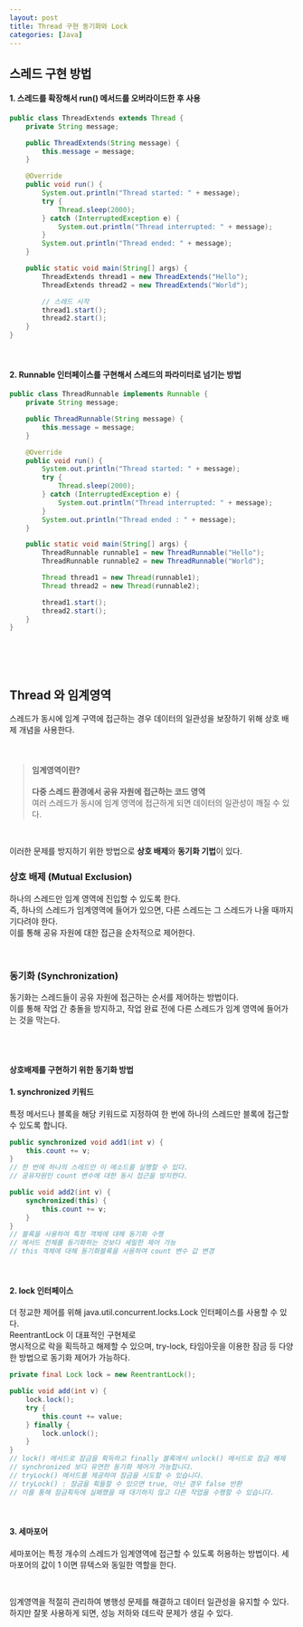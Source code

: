 ```yaml
---
layout: post
title: Thread 구현 동기화와 Lock
categories: [Java]
---
```

## 스레드 구현 방법
#### 1. 스레드를 확장해서 run() 메서드를 오버라이드한 후 사용
```java
public class ThreadExtends extends Thread {
    private String message;

    public ThreadExtends(String message) {
        this.message = message;
    }

    @Override
    public void run() {
        System.out.println("Thread started: " + message);
        try {
            Thread.sleep(2000);
        } catch (InterruptedException e) {
            System.out.println("Thread interrupted: " + message);
        }
        System.out.println("Thread ended: " + message);
    }

    public static void main(String[] args) {
        ThreadExtends thread1 = new ThreadExtends("Hello");
        ThreadExtends thread2 = new ThreadExtends("World");

        // 스레드 시작
        thread1.start();
        thread2.start();
    }
}

```

<br>

#### 2. Runnable 인터페이스를 구현해서 스레드의 파라미터로 넘기는 방법
```java
public class ThreadRunnable implements Runnable {
    private String message;

    public ThreadRunnable(String message) {
        this.message = message;
    }

    @Override
    public void run() {
        System.out.println("Thread started: " + message);
        try {
            Thread.sleep(2000);
        } catch (InterruptedException e) {
            System.out.println("Thread interrupted: " + message);
        }
        System.out.println("Thread ended : " + message);
    }

    public static void main(String[] args) {
        ThreadRunnable runnable1 = new ThreadRunnable("Hello");
        ThreadRunnable runnable2 = new ThreadRunnable("World");

        Thread thread1 = new Thread(runnable1);
        Thread thread2 = new Thread(runnable2);

        thread1.start();
        thread2.start();
    }
}

```


<br><br><br>


## Thread 와 임계영역
스레드가 동시에 임계 구역에 접근하는 경우 데이터의 일관성을 보장하기 위해 상호 배제 개념을 사용한다.

<br>

> #### 임계영역이란?
> **다중 스레드 환경에서 공유 자원에 접근하는 코드 영역**    
> 여러 스레드가 동시에 임계 영역에 접근하게 되면 데이터의 일관성이 깨질 수 있다.


<br>

이러한 문제를 방지하기 위한 방법으로 **상호 배제**와 **동기화 기법**이 있다.  

### 상호 배제 (Mutual Exclusion)
하나의 스레드만 임계 영역에 진입할 수 있도록 한다.  
즉, 하나의 스레드가 임계영역에 들어가 있으면, 다른 스레드는 그 스레드가 나올 때까지 기다려야 한다.  
이를 통해 공유 자원에 대한 접근을 순차적으로 제어한다.  

<br>

### 동기화 (Synchronization)
동기화는 스레드들이 공유 자원에 접근하는 순서를 제어하는 방법이다.  
이를 통해 작업 간 충돌을 방지하고, 작업 완료 전에 다른 스레드가 임계 영역에 들어가는 것을 막는다.



<br><br>



#### 상호배제를 구현하기 위한 동기화 방법

#### 1. synchronized 키워드

특정 메서드나 블록을 해당 키워드로 지정하여 한 번에 하나의 스레드만 블록에 접근할 수 있도록 합니다.
```java
public synchronized void add1(int v) {
	this.count += v;
}
// 한 번에 하나의 스레드만 이 메소드를 실행할 수 있다.
// 공유자원인 count 변수에 대한 동시 접근을 방지한다.

public void add2(int v) {
    synchronized(this) {
        this.count += v;
    }
}
// 블록을 사용하여 특정 객체에 대해 동기화 수행
// 메서드 전체를 동기화하는 것보다 세밀한 제어 가능
// this 객체에 대해 동기화블록을 사용하여 count 변수 값 변경
```

<br>

#### 2. lock 인터페이스
더 정교한 제어를 위해 java.util.concurrent.locks.Lock 인터페이스를 사용할 수 있다.  
ReentrantLock 이 대표적인 구현체로  
명시적으로 락을 획득하고 해제할 수 있으며, try-lock, 타임아웃을 이용한 잠금 등 다양한 방법으로 동기화 제어가 가능하다.
```java
private final Lock lock = new ReentrantLock();

public void add(int v) {
	lock.lock();
	try {
		this.count += value;
	} finally {
		lock.unlock();
	}
}
// lock() 메서드로 잠금을 획득하고 finally 블록에서 unlock() 메서드로 잠금 해제
// synchronized 보다 유연한 동기화 제어가 가능합니다.
// tryLock() 메서드를 제공하여 잠금을 시도할 수 있습니다.
// tryLock() : 잠금을 획들할 수 있으면 true, 아닌 경우 false 반환
// 이를 통해 잠금획득에 실패했을 때 대기하지 않고 다른 작업을 수행할 수 있습니다.
```  
  
<br>

#### 3. 세마포어
세마포어는 특정 개수의 스레드가 임계영역에 접근할 수 있도록 허용하는 방법이다.
세마포어의 값이 1 이면 뮤텍스와 동일한 역할을 한다.


<br>

임계영역을 적절히 관리하여 병행성 문제를 해결하고 데이터 일관성을 유지할 수 있다.  
하지만 잘못 사용하게 되면, 성능 저하와 데드락 문제가 생길 수 있다.
